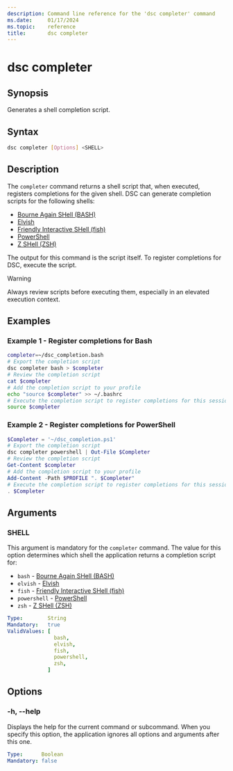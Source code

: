 ```yaml
---
description: Command line reference for the 'dsc completer' command
ms.date:     01/17/2024
ms.topic:    reference
title:       dsc completer
---
```


# dsc completer

## Synopsis

Generates a shell completion script.

## Syntax

```sh
dsc completer [Options] <SHELL>
```

## Description

The `completer` command returns a shell script that, when executed, registers completions for the
given shell. DSC can generate completion scripts for the following shells:

- [Bourne Again SHell (BASH)][01]
- [Elvish][02]
- [Friendly Interactive SHell (fish)][03]
- [PowerShell][04]
- [Z SHell (ZSH)][05]

The output for this command is the script itself. To register completions for DSC, execute the
script.

> [!WARNING]
> Always review scripts before executing them, especially in an elevated execution context.

## Examples

### Example 1 - Register completions for Bash

```sh
completer=~/dsc_completion.bash
# Export the completion script
dsc completer bash > $completer
# Review the completion script
cat $completer
# Add the completion script to your profile
echo "source $completer" >> ~/.bashrc
# Execute the completion script to register completions for this session
source $completer
```

### Example 2 - Register completions for PowerShell

```powershell
$Completer = '~/dsc_completion.ps1'
# Export the completion script
dsc completer powershell | Out-File $Completer
# Review the completion script
Get-Content $completer
# Add the completion script to your profile
Add-Content -Path $PROFILE ". $Completer"
# Execute the completion script to register completions for this session
. $Completer
```

## Arguments

### SHELL

This argument is mandatory for the `completer` command. The value for this option determines which
shell the application returns a completion script for:

- `bash` - [Bourne Again SHell (BASH)][01]
- `elvish` - [Elvish][02]
- `fish` - [Friendly Interactive SHell (fish)][03]
- `powershell` - [PowerShell][04]
- `zsh` - [Z SHell (ZSH)][05]

```yaml
Type:        String
Mandatory:   true
ValidValues: [
               bash,
               elvish,
               fish,
               powershell,
               zsh,
             ]
```

## Options

### -h, --help

Displays the help for the current command or subcommand. When you specify this option, the
application ignores all options and arguments after this one.

```yaml
Type:      Boolean
Mandatory: false
```

[01]: https://www.gnu.org/software/bash/
[02]: https://elv.sh/
[03]: https://fishshell.com/
[04]: /powershell/scripting/overview
[05]: https://zsh.sourceforge.io/
